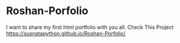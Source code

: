 # Roshan-Porfolio
I want to share my first html portfolio with you all.
Check This Project 
https://susnatapython.github.io/Roshan-Porfolio/
